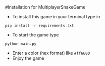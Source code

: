 #Installation for MultiplayerSnakeGame

* To install this game in your terminal type in 
```shell
pip install -r requirements.txt
```
* To start the game type 
```shell 
python main.py
```

* Enter a color (hex format) like ```#ff6600```
* Enjoy the game
